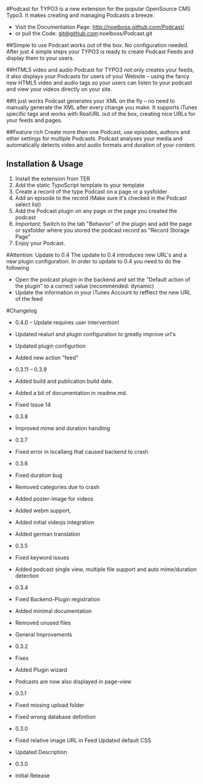 #Podcast for TYPO3 is a new extension for the popular OpenSource CMS Typo3. 
It makes creating and managing Podcasts a breeze.

* Visit the Documentation Page: http://noelboss.github.com/Podcast/
* or pull the Code: git@github.com:noelboss/Podcast.git

##Simple to use
Podcast works out of the box. No configuration needed. After just 4 simple steps your TYPO3 is ready to create Podcast Feeds and display them to your users.

##HTML5 video and audio
Podcast for TYPO3 not only creates your feeds, it also displays your Podcasts for users of your Website – using the fancy new HTML5 video and audio tags so your users can listen to your podcast and view your videos directly on your site.

##It just works
Podcast generates your XML on the fly – no need to manually generate the XML after every change you make. It supports iTunes specific tags and works with RealURL out of the box, creating nice URLs for your feeds and pages.

##Feature rich
Create more than one Podcast, use episodes, authors and other settings for multiple Podcasts. Podcast analyses your media and automatically detects video and audio formats and duration of your content.

## Installation & Usage
1. Install the extension from TER
2. Add the static TypoScript template to your template
3. Create a record of the type Podcast on a page or a sysfolder
4. Add an episode to the record (Make sure it's checked in the Podcast select list)
5. Add the Podcast plugin on any page or the page you created the podcast
6. *Important;* Switch to the tab "Behavior" of the plugin and add the page or sysfolder where you stored the podcast record as "Record Storage Page"
7. Enjoy your Podcast.

#Attention: Update to 0.4
The update to 0.4 introduces new URL's and a new plugin configuration. In order to update to 0.4 you need to do the following

* Open the podcast plugin in the backend and set the "Default action of the plugin" to a correct value (recommended: dynamic)
* Update the information in your iTunes Account to refflect the new URL of the feed

#Changelog

* 0.4.0 – Update requires user intervention!
 * Updated realurl and plugin configuration to greatly improve url's
 * Updated plugin configurtion
 * Added new action "feed"
 
* 0.3.11 – 0.3.9
 * Added build and publication build date. 
 * Added a bit of documentation in readme.md.
 * Fixed Issue 14
 
* 0.3.8
 * Improved mime and duration handling
 
* 0.3.7
 * Fixed error in locallang that caused backend to crash
 
* 0.3.6
 * Fixed duration bug
 * Removed categories due to crash
 * Added poster-image for videos
 * Added webm support, 
 * Added initial videojs integration
 * Added german translation 
 
* 0.3.5
 * Fixed keyword issues
 * Added podcast single view, multiple file support and auto mime/duration detection
 
* 0.3.4
 * Fixed Backend-Plugin registration
 * Added minimal documentation
 * Removed unused files
 * General Improvements
 
* 0.3.2
 * Fixes
 * Added Plugin wizard
 * Podcasts are now also displayed in page-view
 
* 0.3.1
 * Fixed missing upload folder
 * Fixed wrong database definition
 
* 0.3.0
 * Fixed relative image URL in Feed Updated default CSS
 * Updated Description
 
* 0.3.0
 * Initial Release